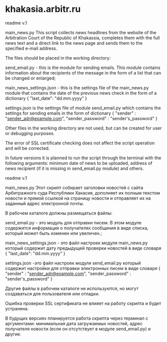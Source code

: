 # khakasia.arbitr.ru

readme v.1

main_news.py
This script collects news headlines from the website of the Arbitration Court of the Republic of Khakassia, 
completes them with the full news text and a direct link to the news page and sends them to the specified e-mail address.

The files should be placed in the working directory:

send_email.py - this is the module for sending emails. 
This module contains information about the recipients of the message in the form of a list that can be changed or enlarged;

main_news_settings.json - this is the settings file of the main_news.py module that contains the date of the previous news check in the form of a dictionary 
{
    "last_date": "dd.mm.yyyy"
}

settings.json is the settings file of module send_email.py which contains the settings for sending emails in the form of dictionary
{
    "sender" : "sender_adr@example.com", 
    "sender_password" : "sender's_password" 
}

Other files in the working directory are not used, but can be created for user or debugging purposes.

The error of SSL certificate checking does not affect the script operation and will be corrected.

In future versions it is planned to run the script through the terminal with the following arguments:
minimum date of news to be uploaded, address of news recipient (if it is missing in send_email.py module) and others.




readme v.1

main_news.py
Этот скрипт собирает заголовки новостей с сайта Арбитражного суда Республики Хакасия, дополняет их полным текстом новости и прямой ссылкой на страницу новости и отправляет их на заданный адрес электронной почты.

В рабочем каталоге должны размещаться файлы:

send_email.py - это модуль для отправки писем. В этом модуле содержится информация о получателях сообщения в виде списка, который может быть изменен или увеличен.;

main_news_settings.json - это файл настроек модуля main_news.py который содержит дату предыдущей проверки новостей в виде словаря 
{
    "last_date": "dd.mm.yyyy"
}

settings.json -это файл настроек модуля send_email.py который содержит настройки для отправки электронных писем в виде словаря
{
    "sender" : "sender_adr@example.com", 
    "sender_password" : "sender's_password" 
}

Другие файлы в рабочем каталоге не используются, но могут создаваться для пользователя или отладки.

Ошибка проверки SSL сертификата не влияет на работу скрипта и будет устранена.

В будущих версиях планируется работа скрипта через терминал с аргументами: минимальная дата загружаемых новостей, адрес получателя новости (если он отсутствует в модуле send_email.py) и другие.
